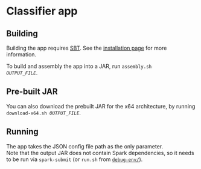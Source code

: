# Classifier app

## Building

Building the app requires [SBT](https://www.scala-sbt.org/). See the [installation page](https://www.scala-sbt.org/download.html) for more information.

To build and assembly the app into a JAR, run <code>assembly.sh *OUTPUT_FILE*</code>.

## Pre-built JAR

You can also download the prebuilt JAR for the x64 architecture, by running <code>download-x64.sh *OUTPUT_FILE*</code>.

## Running

The app takes the JSON config file path as the only parameter.  
Note that the output JAR does not contain Spark dependencies, so it needs to be run via `spark-submit` (or `run.sh` from [`debug-env/`](../debug-env/)).
